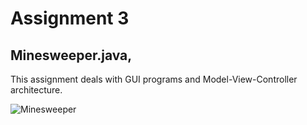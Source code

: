 # Assignment 3
## Minesweeper.java, 
This assignment deals with GUI programs and Model-View-Controller architecture.



![Minesweeper](https://i.imgur.com/qNGgctG.png)
